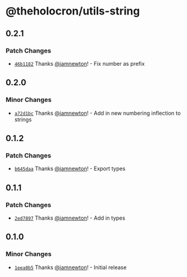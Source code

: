 # @theholocron/utils-string

## 0.2.1

### Patch Changes

- [`46b1182`](https://github.com/theholocron/utils/commit/46b1182a0d2ad3a2f56757c86dd0fc30ddabc7bd) Thanks [@iamnewton](https://github.com/iamnewton)! - Fix number as prefix

## 0.2.0

### Minor Changes

- [`a72d1bc`](https://github.com/theholocron/utils/commit/a72d1bc88bf2c44dcef1533f3c7165bb4eb5aa34) Thanks [@iamnewton](https://github.com/iamnewton)! - Add in new numbering inflection to strings

## 0.1.2

### Patch Changes

- [`b645daa`](https://github.com/theholocron/utils/commit/b645daafbd7b04ce8209d7dccd7a6beef447acf1) Thanks [@iamnewton](https://github.com/iamnewton)! - Export types

## 0.1.1

### Patch Changes

- [`2ed7897`](https://github.com/theholocron/utils/commit/2ed789768a50f56489ae572bd8db47df0fcb530e) Thanks [@iamnewton](https://github.com/iamnewton)! - Add in types

## 0.1.0

### Minor Changes

- [`1eea0b5`](https://github.com/theholocron/utils/commit/1eea0b58b6675297c28377a267faa9d1e7e1e232) Thanks [@iamnewton](https://github.com/iamnewton)! - Initial release
